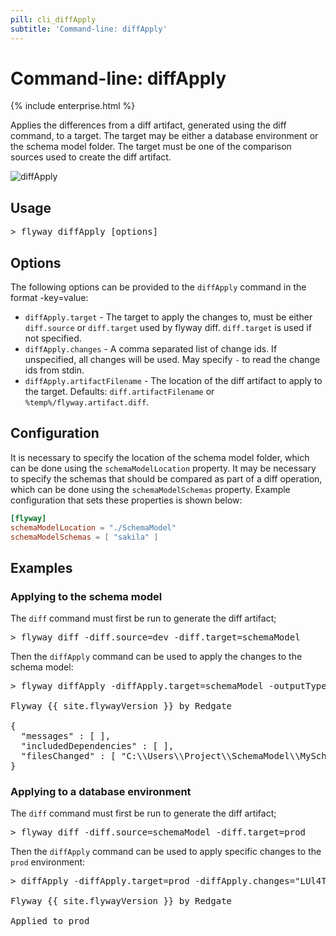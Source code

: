 ```yaml
---
pill: cli_diffApply
subtitle: 'Command-line: diffApply'
---
```

# Command-line: diffApply

{% include enterprise.html %}

Applies the differences from a diff artifact, generated using the diff command, to a target.
The target may be either a database environment or the schema model folder.
The target must be one of the comparison sources used to create the diff artifact.

<img src="assets/command-diffApply.png" alt="diffApply">

## Usage

<pre class="console"><span>&gt;</span> flyway diffApply [options]</pre>

## Options

The following options can be provided to the `diffApply` command in the format -key=value:
 - `diffApply.target` - The target to apply the changes to, must be either `diff.source` or `diff.target` used by flyway diff. `diff.target` is used if not specified.
 - `diffApply.changes` - A comma separated list of change ids. If unspecified, all changes will be used. May specify `-` to read the change ids from stdin.
 - `diffApply.artifactFilename` - The location of the diff artifact to apply to the target. Defaults: `diff.artifactFilename` or `%temp%/flyway.artifact.diff`.

## Configuration

It is necessary to specify the location of the schema model folder, which can be done using the `schemaModelLocation` property.
It may be necessary to specify the schemas that should be compared as part of a diff operation, which can be done using the `schemaModelSchemas` property.
Example configuration that sets these properties is shown below:

```toml
[flyway]
schemaModelLocation = "./SchemaModel"
schemaModelSchemas = [ "sakila" ]
```

## Examples

### Applying to the schema model

The `diff` command must first be run to generate the diff artifact;
<pre class="console">&gt; flyway diff -diff.source=dev -diff.target=schemaModel</pre>

Then the `diffApply` command can be used to apply the changes to the schema model:
<pre class="console">&gt; flyway diffApply -diffApply.target=schemaModel -outputType=json

Flyway {{ site.flywayVersion }} by Redgate

{
  "messages" : [ ],
  "includedDependencies" : [ ],
  "filesChanged" : [ "C:\\Users\\Project\\SchemaModel\\MySchema\\Tables\\country.rgm" ]
}
</pre>

### Applying to a database environment

The `diff` command must first be run to generate the diff artifact;
<pre class="console">&gt; flyway diff -diff.source=schemaModel -diff.target=prod</pre>

Then the `diffApply` command can be used to apply specific changes to the `prod` environment:
<pre class="console">&gt; diffApply -diffApply.target=prod -diffApply.changes="LUl4TQxeClaiCgTdbkigq_tiRIs,O7mO.zpBl0kXLXWbnCKZOt6NP1k"

Flyway {{ site.flywayVersion }} by Redgate

Applied to prod
</pre>
